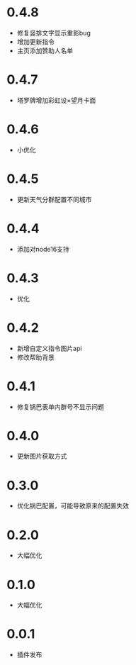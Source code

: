 # 0.4.8

- 修复竖排文字显示重影bug
- 增加更新指令
- 主页添加赞助人名单

# 0.4.7

- 塔罗牌增加彩虹设×望月卡面

# 0.4.6

- 小优化

# 0.4.5

- 更新天气分群配置不同城市

# 0.4.4

- 添加对node16支持

# 0.4.3

- 优化

# 0.4.2

- 新增自定义指令图片api
- 修改帮助背景

# 0.4.1

- 修复锅巴表单内群号不显示问题

# 0.4.0

- 更新图片获取方式

# 0.3.0

- 优化锅巴配置，可能导致原来的配置失效


# 0.2.0

- 大幅优化

# 0.1.0

- 大幅优化

# 0.0.1

* 插件发布

